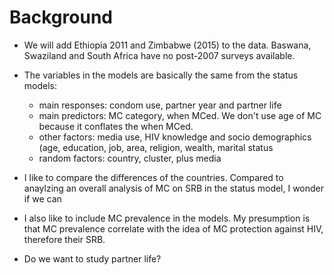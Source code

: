 Background
==

* We will add Ethiopia 2011 and Zimbabwe (2015) to the data.  Baswana, Swaziland and South Africa have no post-2007 surveys available.
* The variables in the models are basically the same from the status models:  
  
  * main responses:  condom use, partner year and partner life
  * main predictors: MC category, when MCed.  We don't use age of MC because it conflates the when MCed.
  * other factors:  media use, HIV knowledge and socio demographics (age, education, job, area, religion, wealth, marital status
  * random factors:  country, cluster, plus media

* I like to compare the differences of the countries.  Compared to anaylzing an overall analysis of MC on SRB in the status model, I wonder if we can 

* I also like to include MC prevalence in the models.  My presumption is that MC prevalence correlate with the idea of MC protection against HIV, therefore their SRB.

* Do we want to study partner life?
